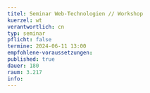 ```yaml
---
titel: Seminar Web-Technologien // Workshop
kuerzel: wt
verantwortlich: cn
typ: seminar
pflicht: false
termine: 2024-06-11 13:00
empfohlene-voraussetzungen: 
published: true
dauer: 180
raum: 3.217
info: 
---
```

